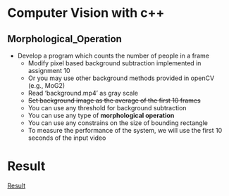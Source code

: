 # Computer Vision with c++

## Morphological_Operation

- Develop a program which counts the number of people in a frame
    - Modify pixel based background subtraction implemented in assignment 10
    - Or you may use other background methods provided in openCV (e.g., MoG2)
    - Read ‘background.mp4’ as gray scale
    - ~~Set background image as the average of the first 10 frames~~
    - You can use any threshold for background subtraction
    - You can use any type of **morphological operation**
    - You can use any constrains on the size of bounding rectangle
    - To measure the performance of the system, we will use the first 10 seconds of the input video

# Result

[Result](https://www.youtube.com/watch?v=yyv_tGNapVM)